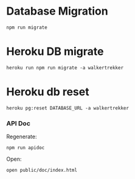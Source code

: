 # Database Migration
```
npm run migrate
```

# Heroku DB migrate
```
heroku run npm run migrate -a walkertrekker
```

# Heroku db reset
```
heroku pg:reset DATABASE_URL -a walkertrekker
```

### API Doc

Regenerate:
```
npm run apidoc
```

Open:
```
open public/doc/index.html
```
